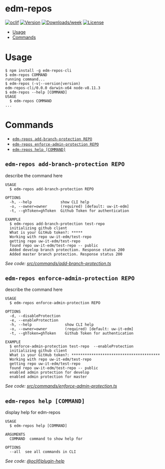 edm-repos
=========



[![oclif](https://img.shields.io/badge/cli-oclif-brightgreen.svg)](https://oclif.io)
[![Version](https://img.shields.io/npm/v/edm-repos.svg)](https://npmjs.org/package/edm-repos)
[![Downloads/week](https://img.shields.io/npm/dw/edm-repos.svg)](https://npmjs.org/package/edm-repos)
[![License](https://img.shields.io/npm/l/edm-repos.svg)](https://github.com/uw-it-edm/edm-repos-cli/blob/master/package.json)

<!-- toc -->
* [Usage](#usage)
* [Commands](#commands)
<!-- tocstop -->
# Usage
<!-- usage -->
```sh-session
$ npm install -g edm-repos-cli
$ edm-repos COMMAND
running command...
$ edm-repos (-v|--version|version)
edm-repos-cli/0.0.0 darwin-x64 node-v8.11.3
$ edm-repos --help [COMMAND]
USAGE
  $ edm-repos COMMAND
...
```
<!-- usagestop -->
# Commands
<!-- commands -->
* [`edm-repos add-branch-protection REPO`](#edm-repos-add-branch-protection-repo)
* [`edm-repos enforce-admin-protection REPO`](#edm-repos-enforce-admin-protection-repo)
* [`edm-repos help [COMMAND]`](#edm-repos-help-command)

## `edm-repos add-branch-protection REPO`

describe the command here

```
USAGE
  $ edm-repos add-branch-protection REPO

OPTIONS
  -h, --help             show CLI help
  -o, --owner=owner      (required) [default: uw-it-edm]
  -t, --ghToken=ghToken  Github Token for authentication

EXAMPLE
  $ edm-repos add-branch-protection test-repo
  initializing github client
  What is your GitHub token?: *****
  Working with repo uw-it-edm/test-repo
  getting repo uw-it-edm/test-repo
  found repo uw-it-edm/test-repo -- public
  Added develop branch protection. Response status 200
  Added master branch protection. Response status 200
```

_See code: [src/commands/add-branch-protection.ts](https://github.com/uw-it-edm/edm-repos-cli/blob/v0.0.0/src/commands/add-branch-protection.ts)_

## `edm-repos enforce-admin-protection REPO`

describe the command here

```
USAGE
  $ edm-repos enforce-admin-protection REPO

OPTIONS
  -d, --disableProtection
  -e, --enableProtection
  -h, --help               show CLI help
  -o, --owner=owner        (required) [default: uw-it-edm]
  -t, --ghToken=ghToken    Github Token for authentication

EXAMPLE
  $ enforce-admin-protection test-repo  --enableProtection
  initializing github client
  What is your GitHub token?: ****************************************
  Working with repo uw-it-edm/test-repo
  getting repo uw-it-edm/test-repo
  found repo uw-it-edm/test-repo -- public
  enabled admin protection for develop
  enabled admin protection for master
```

_See code: [src/commands/enforce-admin-protection.ts](https://github.com/uw-it-edm/edm-repos-cli/blob/v0.0.0/src/commands/enforce-admin-protection.ts)_

## `edm-repos help [COMMAND]`

display help for edm-repos

```
USAGE
  $ edm-repos help [COMMAND]

ARGUMENTS
  COMMAND  command to show help for

OPTIONS
  --all  see all commands in CLI
```

_See code: [@oclif/plugin-help](https://github.com/oclif/plugin-help/blob/v2.1.3/src/commands/help.ts)_
<!-- commandsstop -->
